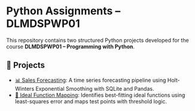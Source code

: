 # Python Assignments – DLMDSPWP01

This repository contains two structured Python projects developed for the course **DLMDSPWP01 – Programming with Python**.

## 📁 Projects

- [📊 Sales Forecasting](./writing_assignment_sales_forecasting): A time series forecasting pipeline using Holt-Winters Exponential Smoothing with SQLite and Pandas.
- [🧮 Ideal Function Mapping](./coding_assignment_finding_ideal_functions): Identifies best-fitting ideal functions using least-squares error and maps test points with threshold logic.
